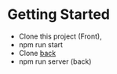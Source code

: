 # Getting Started

- Clone this project (Front), 
- npm run start
- Clone [back](https://github.com/yoannesbourg/Product-catalog-back/) 
- npm run server (back)
